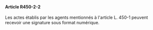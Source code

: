 #### Article R450-2-2

Les actes établis par les agents mentionnés à l'article L. 450-1 peuvent recevoir une signature sous format numérique.

